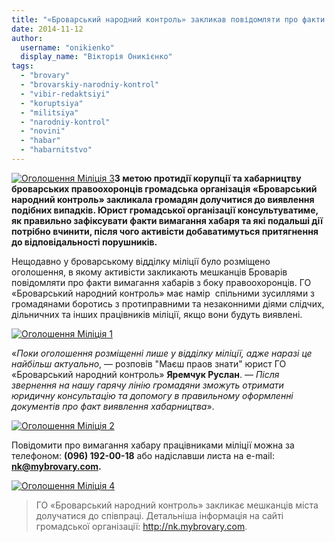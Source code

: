 ```yaml
---
title: "«Броварський народний контроль» закликав повідомляти про факти вимагання хабарів міліціянтами"
date: 2014-11-12
author: 
  username: "onikienko"
  display_name: "Вікторія Оникієнко"
tags: 
  - "brovary"
  - "brovarskiy-narodniy-kontrol"
  - "vibir-redaktsiyi"
  - "koruptsiya"
  - "militsiya"
  - "narodniy-kontrol"
  - "novini"
  - "habar"
  - "habarnitstvo"
---
```


[![Оголошення Міліція 3](https://mpz.brovary.org/wp-content/uploads/2014/11/Ogoloshennya-Militsiya-3.jpg)](https://mpz.brovary.org/wp-content/uploads/2014/11/Ogoloshennya-Militsiya-3.jpg)**З метою протидії корупції та хабарництву броварських правоохоронців громадська організація «Броварський народний контроль» закликала громадян долучитися до виявлення подібних випадків. Юрист громадської організації консультуватиме, як правильно зафіксувати факти вимагання хабаря та які подальші дії потрібно вчинити, після чого активісти добаватимуться притягнення до відповідальності порушників.**

Нещодавно у броварському відділку міліції було розміщено оголошення, в якому активісти закликають мешканців Броварів повідомляти про факти вимагання хабарів з боку правоохоронців. ГО «Броварський народний контроль» має намір  спільними зусиллями з громадянами боротись з протиправними та незаконними діями слідчих, дільничних та інших працівників міліції, якщо вони будуть виявлені.

[![Оголошення Міліція 1](https://mpz.brovary.org/wp-content/uploads/2014/11/Ogoloshennya-Militsiya-1.jpg)](https://mpz.brovary.org/wp-content/uploads/2014/11/Ogoloshennya-Militsiya-1.jpg)

«_Поки оголошення розміщенні лише у відділку міліції, адже наразі це найбільш актуально_, — розповів "Маєш праов знати" юрист ГО «Броварський народний контроль» **Яремчук Руслан**. — _Після звернення на нашу гарячу лінію громадяни зможуть отримати юридичну консультацію та допомогу в правильному оформленні документів про факт виявлення хабарництва_».

[![Оголошення Міліція 2](https://mpz.brovary.org/wp-content/uploads/2014/11/Ogoloshennya-Militsiya-2.jpg)](https://mpz.brovary.org/wp-content/uploads/2014/11/Ogoloshennya-Militsiya-2.jpg)

Повідомити про вимагання хабару працівниками міліції можна за телефоном: **(096) 192-00-18** або надіславши листа на e-mail: **nk@mybrovary.com.**

[![Оголошення Міліція 4](https://mpz.brovary.org/wp-content/uploads/2014/11/Ogoloshennya-Militsiya-4.jpg)](https://mpz.brovary.org/wp-content/uploads/2014/11/Ogoloshennya-Militsiya-4.jpg)

> ГО «Броварський народний контроль» закликає мешканців міста долучатися до співпраці. Детальніша інформація на сайті громадської організації: http://nk.mybrovary.com.
